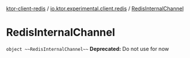 [ktor-client-redis](../index.md) / [io.ktor.experimental.client.redis](index.md) / [RedisInternalChannel](./-redis-internal-channel.md)

# RedisInternalChannel

`object ~~RedisInternalChannel~~`
**Deprecated:** Do not use for now

